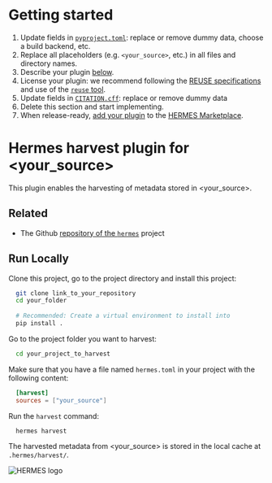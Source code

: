 # Getting started  <!-- TODO: Delete this section when everything is done. -->

1. Update fields in [`pyproject.toml`](pyproject.toml): replace or remove dummy data, choose a build backend, etc.
2. Replace all placeholders (e.g. `<your_source>`, etc.) in all files and directory names.
3. Describe your plugin [below](#hermes-harvest-plugin-for-your_source).
4. License your plugin: we recommend following the [REUSE specifications](https://reuse.software/tutorial/) and use of the [`reuse` tool](https://reuse.readthedocs.io/en/stable/).
5. Update fields in [`CITATION.cff`](CITATION.cff): replace or remove dummy data
6. Delete this section and start implementing.
7. When release-ready, [add your plugin](https://github.com/softwarepub/hermes/issues/new?template=add-plugin-to-marketplace.yml) to the [HERMES Marketplace](https://hermes.software-metadata.pub/en/latest/#plugins).

# Hermes harvest plugin for <your_source>  <!-- TODO: Replace placeholder -->

This plugin enables the harvesting of metadata stored in <your_source>.  <!-- TODO: Replace placeholder -->

## Related

- The Github [repository of the `hermes`](https://github.com/hermes-hmc/hermes) project

## Run Locally

Clone this project, go to the project directory and install this project:

<!-- TODO: Replace "link_to_your_repository" with the actual link in following code snippet -->
```bash
  git clone link_to_your_repository
  cd your_folder
  
  # Recommended: Create a virtual environment to install into
  pip install .
```

Go to the project folder you want to harvest:

```bash
  cd your_project_to_harvest
```

Make sure that you have a file named `hermes.toml` in your project with the following content:

  <!-- TODO: Replace placeholder "your_source" in following code snippet -->
```toml
  [harvest]
  sources = ["your_source"]
```

Run the `harvest` command:

```bash
  hermes harvest
```

The harvested metadata from <your_source> is stored in the local cache at `.hermes/harvest/`.  <!-- TODO: Replace placeholder -->

![HERMES logo](https://software-metadata.pub/hermes-logo.png)

